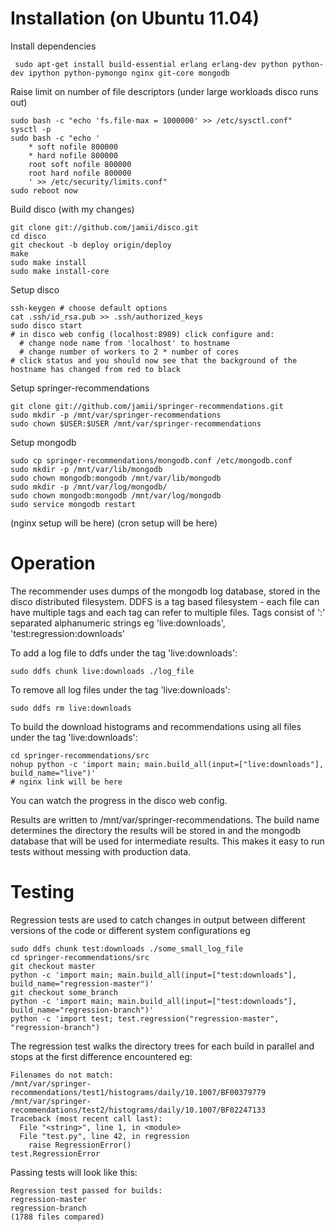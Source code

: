 # Installation (on Ubuntu 11.04)

Install dependencies

     sudo apt-get install build-essential erlang erlang-dev python python-dev ipython python-pymongo nginx git-core mongodb

Raise limit on number of file descriptors (under large workloads disco runs out)

    sudo bash -c "echo 'fs.file-max = 1000000' >> /etc/sysctl.conf"
    sysctl -p
    sudo bash -c "echo '
        * soft nofile 800000
        * hard nofile 800000
        root soft nofile 800000
        root hard nofile 800000
        ' >> /etc/security/limits.conf"
    sudo reboot now

Build disco (with my changes)

    git clone git://github.com/jamii/disco.git
    cd disco
    git checkout -b deploy origin/deploy
    make
    sudo make install
    sudo make install-core

Setup disco

    ssh-keygen # choose default options
    cat .ssh/id_rsa.pub >> .ssh/authorized_keys
    sudo disco start
    # in disco web config (localhost:8989) click configure and:
      # change node name from 'localhost' to hostname
      # change number of workers to 2 * number of cores
    # click status and you should now see that the background of the hostname has changed from red to black

 Setup springer-recommendations

    git clone git://github.com/jamii/springer-recommendations.git
    sudo mkdir -p /mnt/var/springer-recommendations
    sudo chown $USER:$USER /mnt/var/springer-recommendations

 Setup mongodb

    sudo cp springer-recommendations/mongodb.conf /etc/mongodb.conf
    sudo mkdir -p /mnt/var/lib/mongodb
    sudo chown mongodb:mongodb /mnt/var/lib/mongodb
    sudo mkdir -p /mnt/var/log/mongodb/
    sudo chown mongodb:mongodb /mnt/var/log/mongodb
    sudo service mongodb restart

(nginx setup will be here)
(cron setup will be here)

# Operation

The recommender uses dumps of the mongodb log database, stored in the disco distributed filesystem. DDFS is a tag based filesystem - each file can have multiple tags and each tag can refer to multiple files. Tags consist of ':' separated alphanumeric strings eg 'live:downloads', 'test:regression:downloads'

To add a log file to ddfs under the tag 'live:downloads':

    sudo ddfs chunk live:downloads ./log_file

To remove all log files under the tag 'live:downloads':

    sudo ddfs rm live:downloads

To build the download histograms and recommendations using all files under the tag 'live:downloads':

    cd springer-recommendations/src
    nohup python -c 'import main; main.build_all(input=["live:downloads"], build_name="live")'
    # nginx link will be here

You can watch the progress in the disco web config.

Results are written to /mnt/var/springer-recommendations. The build name determines the directory the results will be stored in and the mongodb database that will be used for intermediate results. This makes it easy to run tests without messing with production data.

# Testing

Regression tests are used to catch changes in output between different versions of the code or different system configurations eg

    sudo ddfs chunk test:downloads ./some_small_log_file
    cd springer-recommendations/src
    git checkout master
    python -c 'import main; main.build_all(input=["test:downloads"], build_name="regression-master")'
    git checkout some_branch
    python -c 'import main; main.build_all(input=["test:downloads"], build_name="regression-branch")'
    python -c 'import test; test.regression("regression-master", "regression-branch")

The regression test walks the directory trees for each build in parallel and stops at the first difference encountered eg:

    Filenames do not match:
    /mnt/var/springer-recommendations/test1/histograms/daily/10.1007/BF00379779
    /mnt/var/springer-recommendations/test2/histograms/daily/10.1007/BF02247133
    Traceback (most recent call last):
      File "<string>", line 1, in <module>
      File "test.py", line 42, in regression
        raise RegressionError()
    test.RegressionError

Passing tests will look like this:

    Regression test passed for builds:
    regression-master
    regression-branch
    (1788 files compared)
